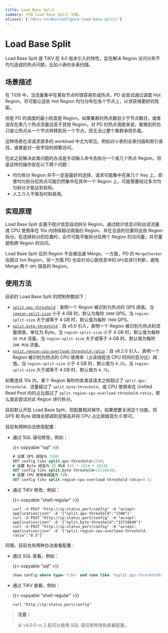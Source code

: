 ```yaml
---
title: Load Base Split
summary: 介绍 Load Base Split 功能。
aliases: ['/docs-cn/dev/configure-load-base-split/']
---
```


# Load Base Split 

Load Base Split 是 TiKV 在 4.0 版本引入的特性，旨在解决 Region 访问分布不均匀造成的热点问题，比如小表的全表扫描。

## 场景描述

在 TiDB 中，当流量集中在某些节点时很容易形成热点。PD 会尝试通过调度 Hot Region，尽可能让这些 Hot Region 均匀分布在各个节点上，以求获得更好的性能。

但是 PD 的调度的最小粒度是 Region。如果集群的热点数目少于节点数目，或者说存在某几个热点流量远高于其他 Region，对 PD 的热点调度来说，能做到的也只是让热点从一个节点转移到另一个节点，而无法让整个集群承担负载。

这种场景在读请求居多的 workload 中尤为常见。例如对小表的全表扫描和索引查找，或者是对一些字段的频繁访问。

在此之前解决此类问题的办法是手动输入命令去拆分一个或几个热点 Region，但是这样的操作存在以下两个问题：

- 均匀拆分 Region 并不一定是最好的选择，请求可能集中在某几个 Key 上，即使均匀拆分后热点可能仍然集中在其中一个 Region 上，可能需要经过多次均匀拆分才能达到目标。
- 人工介入不够及时和易用。

## 实现原理

Load Base Split 会基于统计信息自动拆分 Region。通过统计信息识别出读流量或 CPU 使用率在 10s 内持续超过阈值的 Region，并在合适的位置将这些 Region 拆分。在选择拆分的位置时，会尽可能平衡拆分后两个 Region 的访问量，并尽量避免跨 Region 的访问。

Load Base Split 后的 Region 不会被迅速 Merge。一方面，PD 的 `MergeChecker` 会跳过 hot Region，另一方面 PD 也会针对心跳信息中的 `QPS`去进行判断，避免 Merge 两个 `QPS` 很高的 Region。

## 使用方法

目前的 Load Base Split 的控制参数如下：

- [`split.qps-threshold`](/tikv-configuration-file.md#qps-threshold)：表明一个 Region 被识别为热点的 QPS 阈值。当 [`region-split-size`](/tikv-configuration-file.md#region-split-size) 小于 4 GB 时，默认为每秒 `3000` QPS。当 `region-split-size` 大于或等于 4 GB 时，默认值为每秒 `7000` QPS。
- [`split.byte-threshold`](tikv-configuration-file.md#byte-threshold-从-v50-版本开始引入)：自 v5.0 引入，表明一个 Region 被识别为热点的流量阈值，单位为 Byte。当 `region-split-size` 小于 4 GB 时，默认值为每秒 `30 MiB` 流量。当 `region-split-size` 大于或等于 4 GB 时，默认值为每秒 `100 MiB` 流量。
- [`split.region-cpu-overload-threshold-ratio`](/tikv-configuration-file.md#region-cpu-overload-threshold-ratio-从-v620-版本开始引入)：自 v6.2.0 引入，表明一个 Region 被识别为热点的 CPU 使用率（占读线程池 CPU 时间的百分比）阈值。当 `region-split-size` 小于 4 GB 时，默认值为 `0.25`。当 `region-split-size` 大于或等于 4 GB 时，默认值为 `0.75`。

如果连续 10s 内，某个 Region 每秒的各类读请求之和超过了 `split.qps-threshold`、流量超过了 `split.byte-threshold`，或 CPU 使用率在 Unified Read Pool 内的占比超过了 `split.region-cpu-overload-threshold-ratio`，那么就会尝试对此 Region 进行拆分。

目前默认开启 Load Base Split，但配置相对保守。如果想要关闭这个功能，将 QPS 和 Byte 阈值全部调到足够高并将 CPU 占比阈值调为 0 即可。

目前有两种办法修改配置：

- 通过 SQL 语句修改，例如：

    {{< copyable "sql" >}}

    ```sql
    # 设置 QPS 阈值为 1500
    SET config tikv split.qps-threshold=1500;
    # 设置 Byte 阈值为 15 MiB (15 * 1024 * 1024)
    SET config tikv split.byte-threshold=15728640;
    # 设置 CPU 使用率阈值为 50%
    SET config tikv split.region-cpu-overload-threshold-ratio=0.5;
    ```

- 通过 TiKV 修改，例如：

    {{< copyable "shell-regular" >}}

    ```shell
    curl -X POST "http://ip:status_port/config" -H "accept: application/json" -d '{"split.qps-threshold":"1500"}'
    curl -X POST "http://ip:status_port/config" -H "accept: application/json" -d '{"split.byte-threshold":"15728640"}'
    curl -X POST "http://ip:status_port/config" -H "accept: application/json" -d '{"split.region-cpu-overload-threshold-ratio":"0.5"}'
    ```

同理，目前也有两种办法查看配置：

- 通过 SQL 查看，例如：

    {{< copyable "sql" >}}

    ```sql
    show config where type='tikv' and name like '%split.qps-threshold%'
    ```

- 通过 TiKV 查看，例如：

    {{< copyable "shell-regular" >}}

    ```shell
    curl "http://ip:status_port/config"
    ```

> **注意：**
>
> 从 v4.0.0-rc.2 起可以使用 SQL 语句来修改和查看配置。
